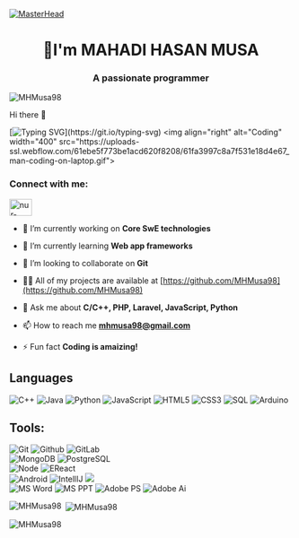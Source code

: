 <!---
MHMusa98/MHMusa98 is a ✨ special ✨ repository because its `README.md` (this file) appears on your GitHub profile.
You can click the Preview link to take a look at your changes.
--->
[![MasterHead](https://mir-s3-cdn-cf.behance.net/project_modules/max_1200/79731568097599.5b50bca477735.jpg)](https://MHMusa98.io)
<h1 align="center">👀I'm MAHADI HASAN MUSA</h1>
<h3 align="center">A passionate programmer</h3>
<p align="left"> <img src="https://komarev.com/ghpvc/?username=MHMusa98&label=Profile%20views&color=0e75b6&style=flat" alt="MHMusa98" /> </p>
Hi there 👋


[![Typing SVG](https://readme-typing-svg.herokuapp.com?font=Inter&weight=700&pause=1000&width=435&lines=MAHADI+HASAN+MUSA;)](https://git.io/typing-svg)
<img align="right" alt="Coding" width="400" src="https://uploads-ssl.webflow.com/61ebe5f773be1acd620f8208/61fa3997c8a7f531e18d4e67_man-coding-on-laptop.gif">
<h3 align="left">Connect with me:</h3>
<p align="left">
<a href="https://linkedin.com/in/mahadi-hasan-musa-6209ab17b" target="blank"><img align="center" src="https://raw.githubusercontent.com/rahuldkjain/github-profile-readme-generator/master/src/images/icons/Social/linked-in-alt.svg" alt="nur-nahian" height="30" width="40" /></a>
</p>

- 🔭 I’m currently working on **Core SwE technologies** 

- 🌱 I’m currently learning **Web app frameworks**

- 👯 I’m looking to collaborate on **Git**

- 👨‍💻 All of my projects are available at [https://github.com/MHMusa98](https://github.com/MHMusa98)

- 💬 Ask me about **C/C++, PHP, Laravel, JavaScript, Python**

- 📫 How to reach me **mhmusa98@gmail.com**

- ⚡ Fun fact **Coding is amaizing!**

## Languages

![C++](https://img.shields.io/badge/-C++-000000?style=flat&logo=c%2B%2B)
![Java](https://img.shields.io/badge/-Java-000000?style=flat&logo=java)
![Python](https://img.shields.io/badge/-Python-000000?style=flat&logo=python)
![JavaScript](https://img.shields.io/badge/-JavaScript-000000?style=flat&logo=javascript)
![HTML5](https://img.shields.io/badge/-HTML5-000000?style=flat&logo=html5)
![CSS3](https://img.shields.io/badge/-CSS-000000?style=flat&logo=css3)
![SQL](https://img.shields.io/badge/-SQL-000000?style=flat&logo=mysql)
![Arduino](https://img.shields.io/badge/-Arduino-000000?style=flat&logo=arduino)
## Tools:

![Git](https://img.shields.io/badge/-Git-000000?style=flat&logo=git)
![Github](https://img.shields.io/badge/-Github-000000?style=flat&logo=github)
![GitLab](https://img.shields.io/badge/-Gitlab-000000?style=flat&logo=gitlab) <br />
![MongoDB](https://img.shields.io/badge/-MongoDB-000000?style=flat&logo=mongodb)
![PostgreSQL](https://img.shields.io/badge/-PostgreSQL-000000?style=flat&logo=postgresql) <br />
![Node](https://img.shields.io/badge/-Node-000000?style=flat&logo=node.js)
![EReact](https://img.shields.io/badge/-React-000000?style=flat&logo=react) <br />
![Android](https://img.shields.io/badge/-Android-000000?style=flat&logo=android)
![IntellIJ](https://img.shields.io/badge/-IntellIJ%20IDEA-000000?style=flat&logo=intellij%20idea) ![](https://img.shields.io/badge/-Webstorm-000000?style=flat&logo=webstorm)<br />
![MS Word](https://img.shields.io/badge/-MS%20Word-000000?style=flat&logo=microsoft%20word)
![MS PPT](https://img.shields.io/badge/-MS%20Powerpoint-000000?style=flat&logo=microsoft%20powerpoint)
![Adobe PS](https://img.shields.io/badge/-Adobe%20Photoshop-000000?style=flat&logo=adobe%20photoshop)
![Adobe Ai](https://img.shields.io/badge/-Adobe%20Illustrator-000000?style=flat&logo=adobe%20illustrator)

<p><img align="left" src="https://github-readme-stats.vercel.app/api/top-langs?username=MHMusa98&show_icons=true&locale=en&layout=compact&theme=tokyonight" alt="MHMusa98" /></p>
<p>&nbsp;<img align="center" src="https://github-readme-stats.vercel.app/api?username=MHMusa98&show_icons=true&locale=en&theme=tokyonight" alt="MHMusa98" /></p>

<p><img align="center" src="https://github-readme-streak-stats.herokuapp.com/?user=MHMusa98&&theme=tokyonight" alt="MHMusa98" /></p>




